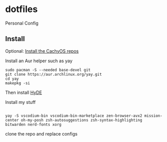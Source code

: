 # dotfiles
Personal Config

## Install
Optional: [Install the CachyOS repos](https://wiki.cachyos.org/features/optimized_repos/)

Install an Aur helper such as yay

```
sudo pacman -S --needed base-devel git
git clone https://aur.archlinux.org/yay.git
cd yay
makepkg -si
```
Then install [HyDE](https://github.com/prasanthrangan/hyprdots)



Install my stuff
```

yay -S vscodium-bin vscodium-bin-marketplace zen-browser-avx2 mission-center oh-my-posh zsh-autosuggestions zsh-syntax-highlighting bitwarden nerd-fonts xorg

```

clone the repo and replace configs
